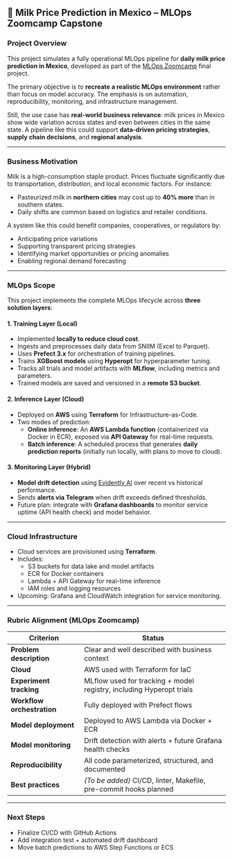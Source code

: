 ## 🥛 Milk Price Prediction in Mexico – MLOps Zoomcamp Capstone

### Project Overview
This project simulates a fully operational MLOps pipeline for **daily milk price prediction in Mexico**, developed as part of the [MLOps Zoomcamp](https://github.com/DataTalksClub/mlops-zoomcamp) final project.

The primary objective is to **recreate a realistic MLOps environment** rather than focus on model accuracy. The emphasis is on automation, reproducibility, monitoring, and infrastructure management.

Still, the use case has **real-world business relevance**: milk prices in Mexico show wide variation across states and even between cities in the same state. A pipeline like this could support **data-driven pricing strategies**, **supply chain decisions**, and **regional analysis**.

---

### Business Motivation
Milk is a high-consumption staple product. Prices fluctuate significantly due to transportation, distribution, and local economic factors. For instance:

- Pasteurized milk in **northern cities** may cost up to **40% more** than in southern states.
- Daily shifts are common based on logistics and retailer conditions.

A system like this could benefit companies, cooperatives, or regulators by:

- Anticipating price variations  
- Supporting transparent pricing strategies  
- Identifying market opportunities or pricing anomalies  
- Enabling regional demand forecasting

---

### MLOps Scope
This project implements the complete MLOps lifecycle across **three solution layers**:

#### 1. Training Layer (Local)
- Implemented **locally to reduce cloud cost**.
- Ingests and preprocesses daily data from SNIIM (Excel to Parquet).
- Uses **Prefect 3.x** for orchestration of training pipelines.
- Trains **XGBoost models** using **Hyperopt** for hyperparameter tuning.
- Tracks all trials and model artifacts with **MLflow**, including metrics and parameters.
- Trained models are saved and versioned in a **remote S3 bucket**.

#### 2. Inference Layer (Cloud)
- Deployed on **AWS** using **Terraform** for Infrastructure-as-Code.
- Two modes of prediction:
  - **Online inference**: An **AWS Lambda function** (containerized via Docker in ECR), exposed via **API Gateway** for real-time requests.
  - **Batch inference**: A scheduled process that generates **daily prediction reports** (initially run locally, with plans to move to cloud).

#### 3. Monitoring Layer (Hybrid)
- **Model drift detection** using [Evidently AI](https://evidentlyai.com/) over recent vs historical performance.
- Sends **alerts via Telegram** when drift exceeds defined thresholds.
- Future plan: integrate with **Grafana dashboards** to monitor service uptime (API health check) and model behavior.

---

### Cloud Infrastructure
- Cloud services are provisioned using **Terraform**.
- Includes:
  - S3 buckets for data lake and model artifacts  
  - ECR for Docker containers  
  - Lambda + API Gateway for real-time inference  
  - IAM roles and logging resources  
- Upcoming: Grafana and CloudWatch integration for service monitoring.

---

### Rubric Alignment (MLOps Zoomcamp)

| Criterion                    | Status                                                                 |
|-----------------------------|-------------------------------------------------------------------------|
| **Problem description**     | Clear and well described with business context                         |
| **Cloud**                   | AWS used with Terraform for IaC                                        |
| **Experiment tracking**     | MLflow used for tracking + model registry, including Hyperopt trials   |
| **Workflow orchestration**  | Fully deployed with Prefect flows                                      |
| **Model deployment**        | Deployed to AWS Lambda via Docker + ECR                                |
| **Model monitoring**        | Drift detection with alerts + future Grafana health checks             |
| **Reproducibility**         | All code parameterized, structured, and documented                     |
| **Best practices**          | *(To be added)* CI/CD, linter, Makefile, pre-commit hooks planned      |

---

### Next Steps
- Finalize CI/CD with GitHub Actions  
- Add integration test + automated drift dashboard  
- Move batch predictions to AWS Step Functions or ECS




